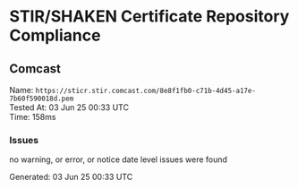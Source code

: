 # STIR/SHAKEN Certificate Repository Compliance

## Comcast

Name: `https://sticr.stir.comcast.com/8e8f1fb0-c71b-4d45-a17e-7b60f590018d.pem`\
Tested At: 03 Jun 25 00:33 UTC\
Time: 158ms

### Issues

no warning, or error, or notice date level issues were found

Generated: 03 Jun 25 00:33 UTC